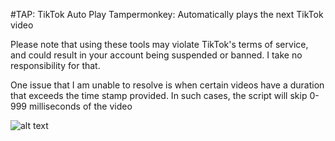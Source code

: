#TAP: TikTok Auto Play
Tampermonkey: Automatically plays the next TikTok video

Please note that using these tools may violate TikTok's terms of service, and could result in your account being suspended or banned. I take no responsibility for that.

One issue that I am unable to resolve is when certain videos have a duration that exceeds the time stamp provided. In such cases, the script will skip 0-999 milliseconds of the video

 ![alt text]( https://i.imgur.com/fNBbVXR.png "1")
